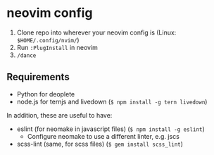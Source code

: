 # neovim config

1. Clone repo into wherever your neovim config is (Linux: `$HOME/.config/nvim/`)
2. Run `:PlugInstall` in neovim
3. `/dance`

## Requirements

* Python for deoplete
* node.js for ternjs and livedown (`$ npm install -g tern livedown`)

In addition, these are useful to have:

* eslint (for neomake in javascript files) (`$ npm install -g eslint`)
  * Configure neomake to use a different linter, e.g. jscs
* scss-lint (same, for scss files) (`$ gem install scss_lint`)

